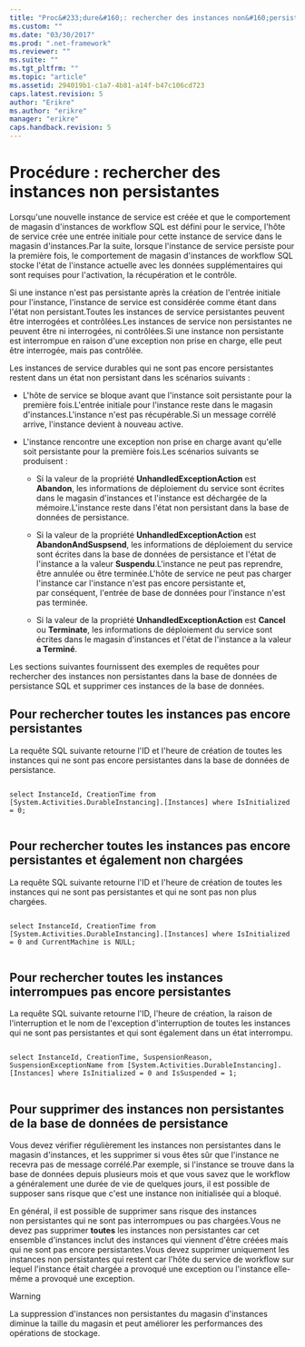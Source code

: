 ```yaml
---
title: "Proc&#233;dure&#160;: rechercher des instances non&#160;persistantes | Microsoft Docs"
ms.custom: ""
ms.date: "03/30/2017"
ms.prod: ".net-framework"
ms.reviewer: ""
ms.suite: ""
ms.tgt_pltfrm: ""
ms.topic: "article"
ms.assetid: 294019b1-c1a7-4b81-a14f-b47c106cd723
caps.latest.revision: 5
author: "Erikre"
ms.author: "erikre"
manager: "erikre"
caps.handback.revision: 5
---
```

# Proc&#233;dure&#160;: rechercher des instances non&#160;persistantes
Lorsqu'une nouvelle instance de service est créée et que le comportement de magasin d'instances de workflow SQL est défini pour le service, l'hôte de service crée une entrée initiale pour cette instance de service dans le magasin d'instances.Par la suite, lorsque l'instance de service persiste pour la première fois, le comportement de magasin d'instances de workflow SQL stocke l'état de l'instance actuelle avec les données supplémentaires qui sont requises pour l'activation, la récupération et le contrôle.  
  
 Si une instance n'est pas persistante après la création de l'entrée initiale pour l'instance, l'instance de service est considérée comme étant dans l'état non persistant.Toutes les instances de service persistantes peuvent être interrogées et contrôlées.Les instances de service non persistantes ne peuvent être ni interrogées, ni contrôlées.Si une instance non persistante est interrompue en raison d'une exception non prise en charge, elle peut être interrogée, mais pas contrôlée.  
  
 Les instances de service durables qui ne sont pas encore persistantes restent dans un état non persistant dans les scénarios suivants :  
  
-   L'hôte de service se bloque avant que l'instance soit persistante pour la première fois.L'entrée initiale pour l'instance reste dans le magasin d'instances.L'instance n'est pas récupérable.Si un message corrélé arrive, l'instance devient à nouveau active.  
  
-   L'instance rencontre une exception non prise en charge avant qu'elle soit persistante pour la première fois.Les scénarios suivants se produisent :  
  
    -   Si la valeur de la propriété **UnhandledExceptionAction** est **Abandon**, les informations de déploiement du service sont écrites dans le magasin d'instances et l'instance est déchargée de la mémoire.L'instance reste dans l'état non persistant dans la base de données de persistance.  
  
    -   Si la valeur de la propriété **UnhandledExceptionAction** est **AbandonAndSuspsend**, les informations de déploiement du service sont écrites dans la base de données de persistance et l'état de l'instance a la valeur **Suspendu**.L'instance ne peut pas reprendre, être annulée ou être terminée.L'hôte de service ne peut pas charger l'instance car l'instance n'est pas encore persistante et, par conséquent, l'entrée de base de données pour l'instance n'est pas terminée.  
  
    -   Si la valeur de la propriété **UnhandledExceptionAction** est **Cancel** ou **Terminate**, les informations de déploiement du service sont écrites dans le magasin d'instances et l'état de l'instance a la valeur **a Terminé**.  
  
 Les sections suivantes fournissent des exemples de requêtes pour rechercher des instances non persistantes dans la base de données de persistance SQL et supprimer ces instances de la base de données.  
  
## Pour rechercher toutes les instances pas encore persistantes  
 La requête SQL suivante retourne l'ID et l'heure de création de toutes les instances qui ne sont pas encore persistantes dans la base de données de persistance.  
  
```  
  
select InstanceId, CreationTime from [System.Activities.DurableInstancing].[Instances] where IsInitialized = 0;  
  
```  
  
## Pour rechercher toutes les instances pas encore persistantes et également non chargées  
 La requête SQL suivante retourne l'ID et l'heure de création de toutes les instances qui ne sont pas persistantes et qui ne sont pas non plus chargées.  
  
```  
  
select InstanceId, CreationTime from [System.Activities.DurableInstancing].[Instances] where IsInitialized = 0 and CurrentMachine is NULL;  
  
```  
  
## Pour rechercher toutes les instances interrompues pas encore persistantes  
 La requête SQL suivante retourne l'ID, l'heure de création, la raison de l'interruption et le nom de l'exception d'interruption de toutes les instances qui ne sont pas persistantes et qui sont également dans un état interrompu.  
  
```  
  
select InstanceId, CreationTime, SuspensionReason, SuspensionExceptionName from [System.Activities.DurableInstancing].[Instances] where IsInitialized = 0 and IsSuspended = 1;  
  
```  
  
## Pour supprimer des instances non persistantes de la base de données de persistance  
 Vous devez vérifier régulièrement les instances non persistantes dans le magasin d'instances, et les supprimer si vous êtes sûr que l'instance ne recevra pas de message corrélé.Par exemple, si l'instance se trouve dans la base de données depuis plusieurs mois et que vous savez que le workflow a généralement une durée de vie de quelques jours, il est possible de supposer sans risque que c'est une instance non initialisée qui a bloqué.  
  
 En général, il est possible de supprimer sans risque des instances non persistantes qui ne sont pas interrompues ou pas chargées.Vous ne devez pas supprimer **toutes** les instances non persistantes car cet ensemble d'instances inclut des instances qui viennent d'être créées mais qui ne sont pas encore persistantes.Vous devez supprimer uniquement les instances non persistantes qui restent car l'hôte du service de workflow sur lequel l'instance était chargée a provoqué une exception ou l'instance elle\-même a provoqué une exception.  
  
> [!WARNING]
>  La suppression d'instances non persistantes du magasin d'instances diminue la taille du magasin et peut améliorer les performances des opérations de stockage.